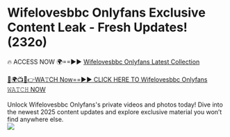 # Wifelovesbbc Onlyfans Exclusive Content Leak - Fresh Updates! (232o)

🔥 ACCESS NOW 🌍==►► <a href="https://tinyurl.com/kvy9nzfs" rel="nofollow">Wifelovesbbc Onlyfans Latest Collection</a>
<br><br>
[🔴🌍📺📱👉WA𝚃CH Now==►► CLICK HERE TO Wifelovesbbc Onlyfans 𝚆𝙰𝚃𝙲𝙷 NOW](https://tinyurl.com/kvy9nzfs)
<br><br>
Unlock Wifelovesbbc Onlyfans's private videos and photos today! Dive into the newest 2025 content updates and explore exclusive material you won’t find anywhere else.
<br>
<a href="https://tinyurl.com/kvy9nzfs" rel="nofollow" data-target="animated-image.originalLink"><img src="https://camo.githubusercontent.com/8a4f000d20f83aca3bf7ec5f350d767afa0574a8a352519fd8cfa583a6f93a33/68747470733a2f2f692e696d6775722e636f6d2f644a486b345a712e676966" data-canonical-src="https://i.imgur.com/dJHk4Zq.gif" style="max-width: 100%; display: inline-block;" data-target="animated-image.originalImage"></a>
<br>
